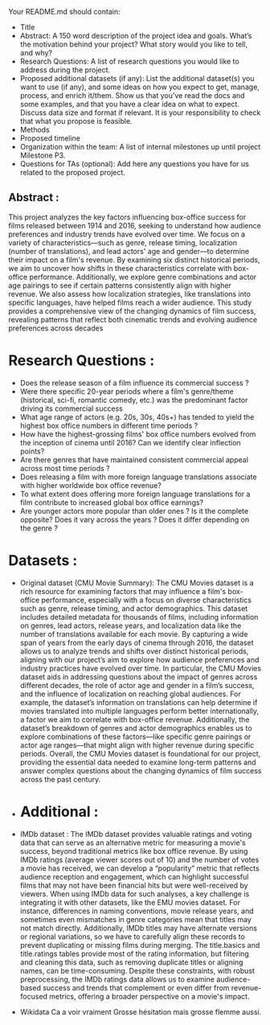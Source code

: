 Your README.md should contain:
- Title
- Abstract: A 150 word description of the project idea and goals. What’s the motivation behind your project? What story would you like to tell, and why?
- Research Questions: A list of research questions you would like to address during the project.
- Proposed additional datasets (if any): List the additional dataset(s) you want to use (if any), and some ideas on how you expect to get, manage, process, and enrich it/them. Show us that you’ve read the docs and some examples, and that you have a clear idea on what to expect. Discuss data size and format if relevant. It is your responsibility to check that what you propose is feasible.
- Methods
- Proposed timeline
- Organization within the team: A list of internal milestones up until project Milestone P3.
- Questions for TAs (optional): Add here any questions you have for us related to the proposed project.

## Abstract :
This project analyzes the key factors influencing box-office success for films released between 1914 and 2016, seeking to understand how audience preferences and industry trends have evolved over time. We focus on a variety of characteristics—such as genre, release timing, localization (number of translations), and lead actors' age and gender—to determine their impact on a film's revenue. By examining six distinct historical periods, we aim to uncover how shifts in these characteristics correlate with box-office performance. Additionally, we explore genre combinations and actor age pairings to see if certain patterns consistently align with higher revenue. We also assess how localization strategies, like translations into specific languages, have helped films reach a wider audience. This study provides a comprehensive view of the changing dynamics of film success, revealing patterns that reflect both cinematic trends and evolving audience preferences across decades

# Research Questions : 
- Does the release season of a film influence its commercial success ?
- Were there specific 20-year periods where a film's genre/theme (historical, sci-fi, romantic comedy, etc.) was the predominant factor driving its commercial success
- What age range of actors (e.g. 20s, 30s, 40s+) has tended to yield the highest box office numbers in different time periods ?
- How have the highest-grossing films' box office numbers evolved from the inception of cinema until 2016? Can we identify clear inflection points?
- Are there genres that have maintained consistent commercial appeal across most time periods ?
- Does releasing a film with more foreign language translations associate with higher worldwide box office revenue?
- To what extent does offering more foreign language translations for a film contribute to increased global box office earnings?
- Are younger actors more popular than older ones ? Is it the complete opposite? Does it vary across the years ? Does it differ depending on the genre ?

# Datasets :
- Original dataset (CMU Movie Summary): 
  The CMU Movies dataset is a rich resource for examining factors that may influence a film's box-office performance, especially with a focus on diverse characteristics such as genre, release timing, and actor demographics. This dataset includes detailed metadata for thousands of films, including information on genres, lead actors, release years, and localization data like the number of translations available for each movie. By capturing a wide span of years from the early days of cinema through 2016, the dataset allows us to analyze trends and shifts over distinct historical periods, aligning with our project’s aim to explore how audience preferences and industry practices have evolved over time.
In particular, the CMU Movies dataset aids in addressing questions about the impact of genres across different decades, the role of actor age and gender in a film’s success, and the influence of localization on reaching global audiences. For example, the dataset’s information on translations can help determine if movies translated into multiple languages perform better internationally, a factor we aim to correlate with box-office revenue. Additionally, the dataset’s breakdown of genres and actor demographics enables us to explore combinations of these factors—like specific genre pairings or actor age ranges—that might align with higher revenue during specific periods. Overall, the CMU Movies dataset is foundational for our project, providing the essential data needed to examine long-term patterns and answer complex questions about the changing dynamics of film success across the past century.

- # Additional :
- IMDb dataset : The IMDb dataset provides valuable ratings and voting data that can serve as an alternative metric for measuring a movie's success, beyond traditional metrics like box office revenue. By using IMDb ratings (average viewer scores out of 10) and the number of votes a movie has received, we can develop a “popularity” metric that reflects audience reception and engagement, which can highlight successful films that may not have been financial hits but were well-received by viewers.
When using IMDb data for such analyses, a key challenge is integrating it with other datasets, like the EMU movies dataset. For instance, differences in naming conventions, movie release years, and sometimes even mismatches in genre categories mean that titles may not match directly. Additionally, IMDb titles may have alternate versions or regional variations, so we have to carefully align these records to prevent duplicating or missing films during merging. The title.basics and title.ratings tables provide most of the rating information, but filtering and cleaning this data, such as removing duplicate titles or aligning names, can be time-consuming.
Despite these constraints, with robust preprocessing, the IMDb ratings data allows us to examine audience-based success and trends that complement or even differ from revenue-focused metrics, offering a broader perspective on a movie's impact.

- Wikidata Ca a voir vraiment Grosse hésitation mais grosse flemme aussi.

